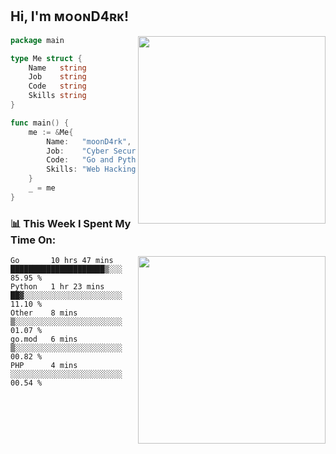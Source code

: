 <h2> Hi, I'm ᴍᴏᴏɴD4ʀᴋ!</h2>
<img align='right' src="https://github-readme-stats.vercel.app/api?username=moond4rk&show_icons=true&theme=radical" width="300">


```go
package main

type Me struct {
	Name   string
	Job    string
	Code   string
	Skills string
}

func main() {
	me := &Me{
		Name:   "moonD4rk",
		Job:    "Cyber Security Engineer",
		Code:   "Go and Python and Others",
		Skills: "Web Hacking ^o^",
	}
	_ = me
}
```



<h3>📊 This Week I Spent My Time On:</h3>
<img align='right' src="https://spotify-github-profile.vercel.app/api/view?uid=dayjackson56081&cover_image=true&theme=novatorem" width="300">

<!--START_SECTION:waka-->
```text
Go       10 hrs 47 mins  █████████████████████▒░░░   85.95 % 
Python   1 hr 23 mins    ██▓░░░░░░░░░░░░░░░░░░░░░░   11.10 % 
Other    8 mins          ▒░░░░░░░░░░░░░░░░░░░░░░░░   01.07 % 
go.mod   6 mins          ▒░░░░░░░░░░░░░░░░░░░░░░░░   00.82 % 
PHP      4 mins          ░░░░░░░░░░░░░░░░░░░░░░░░░   00.54 % 
```
<!--END_SECTION:waka-->

